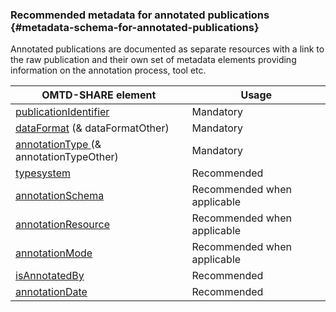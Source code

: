 ### Recommended metadata for annotated publications {#metadata-schema-for-annotated-publications}

Annotated publications are documented as separate resources with a link to the raw publication and their own set of metadata elements providing information on the annotation process, tool etc.

| **OMTD-SHARE element** | **Usage** |
| --- | --- |
| [publicationIdentifier](/publications_identifier.md) | Mandatory |
| [dataFormat](/annotations_dataFormat.md) \(& dataFormatOther\) | Mandatory |
| [annotationType ](/guidelines_for_providers_of_publications/annotationtype.md)\(& annotationTypeOther\) | Mandatory |
| [typesystem](/annotations_typesystem.md) | Recommended |
| [annotationSchema](/annotations_annotationSchema.md) | Recommended when applicable |
| [annotationResource](/annotations_annotationResource.md) | Recommended when applicable |
| [annotationMode](/annotations_annotationMode.md) | Recommended when applicable |
| [isAnnotatedBy](/annotations_isAnnotatedBy.md) | Recommended |
| [annotationDate](/annotations_annotationDate.md) | Recommended |



